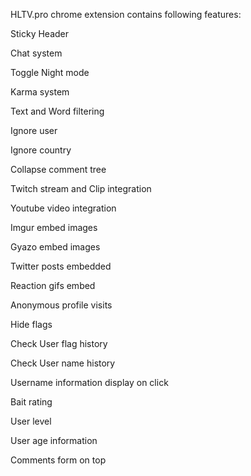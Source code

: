 HLTV.pro chrome extension contains following features:

Sticky Header

Chat system

Toggle Night mode

Karma system

Text and Word filtering

Ignore user

Ignore country

Collapse comment tree

Twitch stream and Clip integration

Youtube video integration

Imgur embed images

Gyazo embed images

Twitter posts embedded

Reaction gifs embed

Anonymous profile visits

Hide flags

Check User flag history

Check User name history

Username information display on click

Bait rating

User level

User age information

Comments form on top
